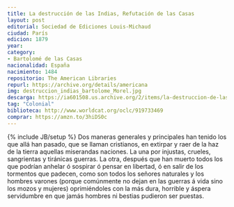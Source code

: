 ```yaml
---
title: La destrucción de las Indias, Refutación de las Casas
layout: post
editorial: Sociedad de Ediciones Louis-Michaud
ciudad: París
edicion: 1879
year: 
category: 
- Bartolomé de las Casas
nacionalidad: España
nacimiento: 1484
repositorio: The American Libraries
repurl: https://archive.org/details/americana
img: destruccion_indias_bartolome_Morel.jpg
descarga: https://ia601508.us.archive.org/2/items/la-destruccion-de-las-indias-bdlc/La%20destrucci%C3%B3n%20de%20las%20Indias%20-%20BDLC.pdf
tag: "Colonial"
biblioteca: http://www.worldcat.org/oclc/919733469
comprar: https://amzn.to/3hiDS0c
---
```

{% include JB/setup %}
Dos maneras generales y principales han tenido los que allá han pasado, que se llaman cristianos, en extirpar y raer de la haz de la tierra aquellas miserandas naciones. La una por injustas, crueles, sangrientas y tiránicas guerras. 
La otra, después que han muerto todos los que podrían anhelar ó sospirar ó pensar en libertad, ó en salir de los tormentos que padecen, como son todos los señores naturales y los hombres varones (porque comúnmente no dejan en las guerras á vida sino los mozos y mujeres) oprimiéndoles con la más dura, horrible y áspera servidumbre en que jamás hombres ni bestias pudieron ser puestas. 
